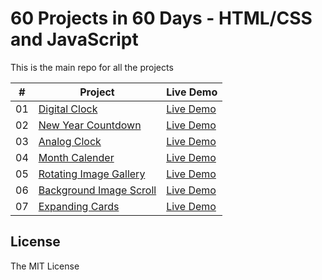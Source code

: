 # 60 Projects in 60 Days - HTML/CSS and JavaScript

This is the main repo for all the projects

|  #  | Project                                                                                                                     | Live Demo                                                                         |
| :-: | --------------------------------------------------------------------------------------------------------------------------- | --------------------------------------------------------------------------------- |
| 01  | [Digital Clock](https://github.com/Shivakarka/60Days60Projects/tree/main/1.%20Digital%20Clock)                              | [Live Demo](https://codepen.io/Shivakarka-the-decoder/full/KKbPppr)
| 02  | [New Year Countdown](https://github.com/Shivakarka/60Days60Projects/tree/main/2.%20New%20Year%20Countdown)                  | [Live Demo](https://codepen.io/Shivakarka-the-decoder/full/BavBrZe)
| 03  | [Analog Clock](https://github.com/Shivakarka/60Days60Projects/tree/main/3.%20Analog%20Clock)                                | [Live Demo](https://codepen.io/Shivakarka-the-decoder/full/OJrJVLm)
| 04  | [Month Calender](https://github.com/Shivakarka/60Days60Projects/tree/main/4.%20Month%20Calender)                            | [Live Demo](https://codepen.io/Shivakarka-the-decoder/full/XWoWZgw)
| 05  | [Rotating Image Gallery](https://github.com/Shivakarka/60Days60Projects/tree/main/5.%20Rotating%20Image%20Gallery)          | [Live Demo](https://codepen.io/Shivakarka-the-decoder/full/PoXwPoR)
| 06  | [Background Image Scroll](https://github.com/Shivakarka/60Days60Projects/tree/main/6.%20Background%20Image%20Scroll)        | [Live Demo](https://codepen.io/Shivakarka-the-decoder/full/OJrVPKy)
| 07  | [Expanding Cards](https://github.com/Shivakarka/60Days60Projects/tree/main/7.%20Expanding%20Cards)                          | [Live Demo](https://codepen.io/Shivakarka-the-decoder/full/ZEVWBoK)






## License

The MIT License
